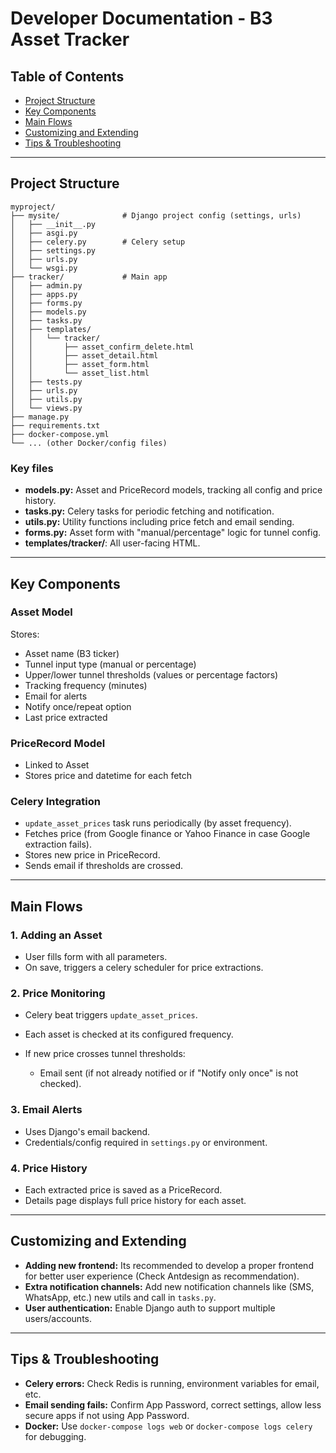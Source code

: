 # Developer Documentation - B3 Asset Tracker

## Table of Contents

* [Project Structure](#project-structure)
* [Key Components](#key-components)
* [Main Flows](#main-flows)
* [Customizing and Extending](#customizing-and-extending)
* [Tips & Troubleshooting](#tips--troubleshooting)

---

## Project Structure

```
myproject/
├── mysite/              # Django project config (settings, urls)
│   ├── __init__.py
│   ├── asgi.py
│   ├── celery.py        # Celery setup
│   ├── settings.py
│   ├── urls.py
│   └── wsgi.py
├── tracker/             # Main app
│   ├── admin.py
│   ├── apps.py
│   ├── forms.py
│   ├── models.py
│   ├── tasks.py
│   ├── templates/
│   │   └── tracker/
│   │       ├── asset_confirm_delete.html
│   │       ├── asset_detail.html
│   │       ├── asset_form.html
│   │       └── asset_list.html
│   ├── tests.py
│   ├── urls.py
│   ├── utils.py
│   └── views.py
├── manage.py
├── requirements.txt
├── docker-compose.yml
└── ... (other Docker/config files)
```

### Key files

* **models.py:** Asset and PriceRecord models, tracking all config and price history.
* **tasks.py:** Celery tasks for periodic fetching and notification.
* **utils.py:** Utility functions including price fetch and email sending.
* **forms.py:** Asset form with "manual/percentage" logic for tunnel config.
* **templates/tracker/**: All user-facing HTML.

---

## Key Components

### Asset Model

Stores:

* Asset name (B3 ticker)
* Tunnel input type (manual or percentage)
* Upper/lower tunnel thresholds (values or percentage factors)
* Tracking frequency (minutes)
* Email for alerts
* Notify once/repeat option
* Last price extracted

### PriceRecord Model

* Linked to Asset
* Stores price and datetime for each fetch

### Celery Integration

* `update_asset_prices` task runs periodically (by asset frequency).
* Fetches price (from Google finance or Yahoo Finance in case Google extraction fails).
* Stores new price in PriceRecord.
* Sends email if thresholds are crossed.

---

## Main Flows

### 1. Adding an Asset

* User fills form with all parameters.
* On save, triggers a celery scheduler for price extractions.

### 2. Price Monitoring

* Celery beat triggers `update_asset_prices`.
* Each asset is checked at its configured frequency.
* If new price crosses tunnel thresholds:

  * Email sent (if not already notified or if "Notify only once" is not checked).

### 3. Email Alerts

* Uses Django's email backend.
* Credentials/config required in `settings.py` or environment.

### 4. Price History

* Each extracted price is saved as a PriceRecord.
* Details page displays full price history for each asset.

---

## Customizing and Extending

* **Adding new frontend:**
  Its recommended to develop a proper frontend for better user experience (Check Antdesign as recommendation).
* **Extra notification channels:**
  Add new notification channels like (SMS, WhatsApp, etc.) new utils and call in `tasks.py`.
* **User authentication:**
  Enable Django auth to support multiple users/accounts.
---

## Tips & Troubleshooting

* **Celery errors:**
  Check Redis is running, environment variables for email, etc.
* **Email sending fails:**
  Confirm App Password, correct settings, allow less secure apps if not using App Password.
* **Docker:**
  Use `docker-compose logs web` or `docker-compose logs celery` for debugging.
